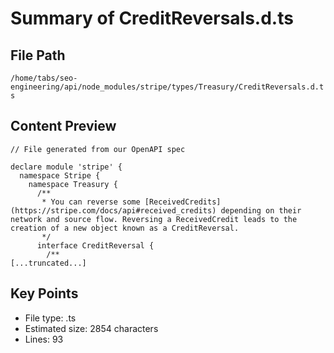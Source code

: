 # Summary of CreditReversals.d.ts
  
## File Path
`/home/tabs/seo-engineering/api/node_modules/stripe/types/Treasury/CreditReversals.d.ts`

## Content Preview
```
// File generated from our OpenAPI spec

declare module 'stripe' {
  namespace Stripe {
    namespace Treasury {
      /**
       * You can reverse some [ReceivedCredits](https://stripe.com/docs/api#received_credits) depending on their network and source flow. Reversing a ReceivedCredit leads to the creation of a new object known as a CreditReversal.
       */
      interface CreditReversal {
        /**
[...truncated...]
```

## Key Points
- File type: .ts
- Estimated size: 2854 characters
- Lines: 93
